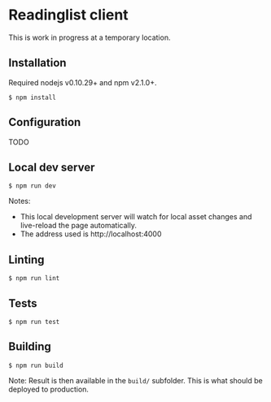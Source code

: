 Readinglist client
==================

This is work in progress at a temporary location.

Installation
------------

Required nodejs v0.10.29+ and npm v2.1.0+.

    $ npm install

Configuration
-------------

TODO

Local dev server
----------------

    $ npm run dev

Notes:
- This local development server will watch for local asset changes and live-reload the page automatically.
- The address used is http://localhost:4000

Linting
-------

    $ npm run lint

Tests
-----

    $ npm run test

Building
--------

    $ npm run build

Note: Result is then available in the `build/` subfolder. This is what should be deployed to production.
